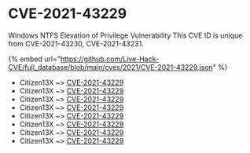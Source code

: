 # CVE-2021-43229

Windows NTFS Elevation of Privilege Vulnerability This CVE ID is unique from CVE-2021-43230, CVE-2021-43231.

{% embed url="https://github.com/Live-Hack-CVE/full_database/blob/main/cves/2021/CVE-2021-43229.json" %}


* Citizen13X ~> [CVE-2021-43229](https://www.alice-snow.ru/2021/database/cve-2021-43229/cve-2021-43229-citizen13x)
* Citizen13X ~> [CVE-2021-43229](https://www.alice-snow.ru/2021/database/cve-2021-43229/cve-2021-43229-citizen13x)
* Citizen13X ~> [CVE-2021-43229](https://www.alice-snow.ru/2021/database/cve-2021-43229/cve-2021-43229-citizen13x)
* Citizen13X ~> [CVE-2021-43229](https://www.alice-snow.ru/2021/database/cve-2021-43229/cve-2021-43229-citizen13x)
* Citizen13X ~> [CVE-2021-43229](https://www.alice-snow.ru/2021/database/cve-2021-43229/cve-2021-43229-citizen13x)
* Citizen13X ~> [CVE-2021-43229](https://www.alice-snow.ru/2021/database/cve-2021-43229/cve-2021-43229-citizen13x)
* Citizen13X ~> [CVE-2021-43229](https://www.alice-snow.ru/2021/database/cve-2021-43229/cve-2021-43229-citizen13x)
* Citizen13X ~> [CVE-2021-43229](https://www.alice-snow.ru/2021/database/cve-2021-43229/cve-2021-43229-citizen13x)